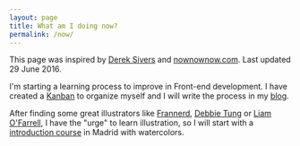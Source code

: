 ```yaml
---
layout: page
title: What am I doing now?
permalink: /now/
---
```


This page was inspired by <a href="https://sivers.org/now">Derek Sivers</a> and <a href="http://nownownow.com">nownownow.com</a>. Last updated 29 June 2016.

I'm starting a learning process to improve in Front-end development. I have created a <a href="https://tree.taiga.io/project/cristinafsanz-improving-in-front-end-development/kanban">Kanban</a> to organize myself and I will write the process in my <a href="http://cristinafsanz.github.io/projects/blog/">blog</a>.

After finding some great illustrators like <a href="https://twitter.com/frannerd">Frannerd</a>, <a href="https://twitter.com/WheresMyBubble">Debbie Tung</a> or <a href="https://twitter.com/liams_art">Liam O'Farrell</a>, I have the "urge" to learn illustration, so I will start with a <a href="http://www.thehobbymaker.com/curso/introduccion-a-la-acuarela-creativa-parte-2/">introduction course</a> in Madrid with watercolors.

